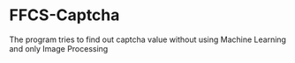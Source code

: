 # FFCS-Captcha
The program tries to find out captcha value without using Machine Learning and only Image Processing

